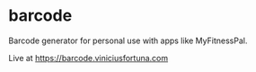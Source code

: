 # barcode
Barcode generator for personal use with apps like MyFitnessPal.

Live at https://barcode.viniciusfortuna.com
